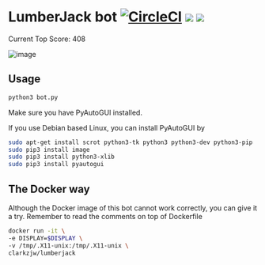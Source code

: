 # LumberJack bot [![CircleCI](https://circleci.com/gh/clarkzjw/LumberJack.svg?style=svg)](https://circleci.com/gh/clarkzjw/LumberJack) [![](https://images.microbadger.com/badges/version/clarkzjw/lumberjack.svg)](https://microbadger.com/images/clarkzjw/lumberjack "Get your own version badge on microbadger.com") [![](https://images.microbadger.com/badges/image/clarkzjw/lumberjack.svg)](https://microbadger.com/images/clarkzjw/lumberjack "Get your own image badge on microbadger.com")

Current Top Score: 408

![image](https://cloud.githubusercontent.com/assets/2663319/20305522/de7b327e-ab70-11e6-898e-3f286a0b567a.png)

## Usage

```python
python3 bot.py
```

Make sure you have PyAutoGUI installed.

If you use Debian based Linux, you can install PyAutoGUI by

```bash
sudo apt-get install scrot python3-tk python3 python3-dev python3-pip
sudo pip3 install image
sudo pip3 install python3-xlib
sudo pip3 install pyautogui
```

## The Docker way

Although the Docker image of this bot cannot work correctly, you can give it a try. Remember to read the comments on top of Dockerfile

```bash
docker run -it \
-e DISPLAY=$DISPLAY \
-v /tmp/.X11-unix:/tmp/.X11-unix \
clarkzjw/lumberjack
```

